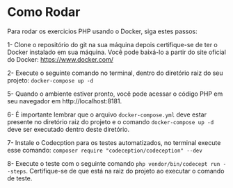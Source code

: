 
<h1> Como Rodar </h1>

Para rodar os exercicios PHP  usando o Docker, siga estes passos:

1- Clone o repositório do git na sua máquina depois certifique-se de ter o Docker instalado em sua máquina. 
Você pode baixá-lo a partir do site oficial do Docker: https://www.docker.com/

2- Execute o seguinte comando no terminal, dentro do diretório raiz do seu projeto:
`docker-compose up -d`

5- Quando o ambiente estiver pronto, você pode acessar o código PHP em seu navegador em http://localhost:8181. 

6- É importante lembrar que o arquivo `docker-compose.yml` deve estar presente no diretório raiz do projeto e o comando `docker-compose up -d` deve ser executado dentro deste diretório.
 
7- Instale o Codecption para os testes automatizados, no terminal execute esse comando: `composer require "codeception/codeception" --dev`

8- Execute o teste com o seguinte comando `php vendor/bin/codecept run --steps`. Certifique-se de que está na raiz do projeto ao executar o comando de teste.
